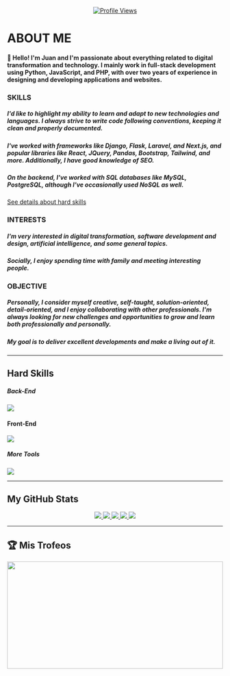<p align="center">
  <a href="#">
    <img src="https://komarev.com/ghpvc/?username=jesparzarom&color=blueviolet&style=for-the-badge" alt="Profile Views" />
  </a>
</p>

# ABOUT ME
#### 👋 Hello! I'm Juan and I'm passionate about everything related to digital transformation and technology. I mainly work in full-stack development using Python, JavaScript, and PHP, with over two years of experience in designing and developing applications and websites.

### SKILLS 

##### I'd like to highlight my ability to learn and adapt to new technologies and languages. I always strive to write code following conventions, keeping it clean and properly documented.

##### I've worked with frameworks like Django, Flask, Laravel, and Next.js, and popular libraries like React, JQuery, Pandas, Bootstrap, Tailwind, and more. Additionally, I have good knowledge of SEO.
##### On the backend, I've worked with SQL databases like MySQL, PostgreSQL, although I've occasionally used NoSQL as well.

<a href="#hard-skills">See details about hard skills</a>


### INTERESTS

##### I'm very interested in digital transformation, software development and design, artificial intelligence, and some general topics.
##### Socially, I enjoy spending time with family and meeting interesting people.

### OBJECTIVE

##### Personally, I consider myself creative, self-taught, solution-oriented, detail-oriented, and I enjoy collaborating with other professionals. I'm always looking for new challenges and opportunities to grow and learn both professionally and personally.

##### My goal is to deliver excellent developments and make a living out of it.

---

<h2 align="left">Hard Skills</h2>

<div align="left">
  <h5>Back-End</h5>
  <a href="https://skillicons.dev">
    <img src="https://skillicons.dev/icons?i=py,php,javascript,django,laravel,flask,sqlite,mysql,postgresql,mongodb&perline=10" />
  </a>
</div>

<div align="left">
  <h4>Front-End</h4>
  <a href="https://skillicons.dev">
    <img src="https://skillicons.dev/icons?i=html,css,js,react,vue,next,tailwind,bootstrap,jquery&perline=10" />
  </a>
</div>

<div align="left">
  <h5>More Tools</h5>
  <a href="https://skillicons.dev">
    <img src="https://skillicons.dev/icons?i=git,github,linux,bash,powershell,vscode,md,vercel&perline=10" />
  </a>
</div>


---

<h2 align="left">My GitHub Stats</h2>

<p align="center">
  <a href="#">
    <img src="http://github-profile-summary-cards.vercel.app/api/cards/profile-details?username=Jesparzarom&theme=midnight_purple">
  <a/>
  <a href="#">
    <img src="http://github-profile-summary-cards.vercel.app/api/cards/repos-per-language?username=Jesparzarom&theme=midnight_purple">
  </a>
  <a href="#">
    <img src="http://github-profile-summary-cards.vercel.app/api/cards/most-commit-language?username=Jesparzarom&theme=midnight_purple">
  <a/>
  <a href="#">
    <img src="http://github-profile-summary-cards.vercel.app/api/cards/productive-time?username=Jesparzarom&theme=midnight_purple&utcOffset=8">
  <a/>
  <a href="#">
    <img  src="https://github-readme-stats.vercel.app/api?username=jesparzarom&show_icons=true&text_color=9745f5&bg_color=000000&hide_border=true&ring_color=ef8539&theme=synthwave" >
  <a/>
</p>



---

<h2 align="left">🏆 Mis Trofeos</h2>
<p align="center">
  <a href="#">
    <img src="https://github-trophies.vercel.app/?username=jesparzarom&theme=algolia&no-frame=true&no-bg=false&margin-w=0" width="100%" height="250">
  <a/>
</p>
